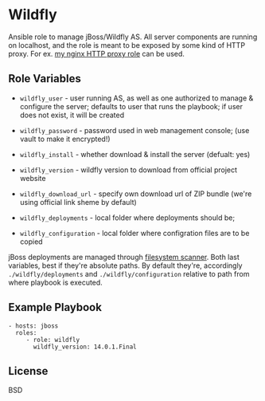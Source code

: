 Wildfly
=======

Ansible role to manage jBoss/Wildfly AS. All server components are running on 
localhost, and the role is meant to be exposed by some kind of HTTP proxy. For ex.
[my nginx HTTP proxy role](https://github.com/kkoralsky/ansible_nginx_http_proxy)
can be used.

Role Variables
--------------

- `wildfly_user` - user running AS, as well as one authorized to manage & configure
  the server; defaults to user that runs the playbook; if user does not exist,
  it will be created
- `wildfly_password` - password used in web management console; (use vault to make it encrypted!)
- `wildfly_install` - whether download & install the server (defualt: yes)
- `wildfly_version` - wildfly version to download from official project website 
- `wildfly_download_url` - specify own download url of ZIP bundle (we're using official link sheme by default) 

- `wildfly_deployments` - local folder where deployments should be;
- `wildfly_configuration` - local folder where configration files are to be copied

jBoss deployments are managed through [filesystem scanner](https://docs.jboss.org/author/display/WFLY10/Application+deployment#Applicationdeployment-DeploymentScannerModes).
Both last variables, best if they're absolute paths. By default they're, accordingly
`./wildfly/deployments` and `./wildfly/configuration` relative to path from where
playbook is executed. 


Example Playbook
----------------

    - hosts: jboss
      roles:
         - role: wildfly
           wildfly_version: 14.0.1.Final 

License
-------

BSD
